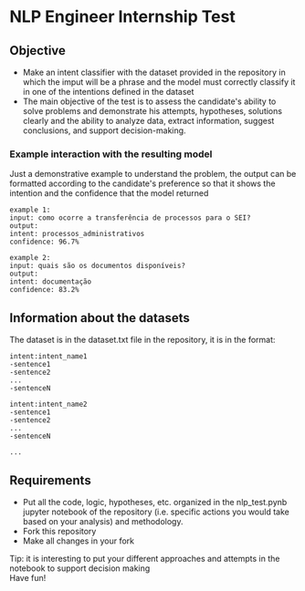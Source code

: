 # NLP Engineer Internship Test

## Objective

- Make an intent classifier with the dataset provided in the repository in which the imput will be a phrase and the model must correctly classify it in one of the intentions defined in the dataset
- The main objective of the test is to assess the candidate's ability to solve problems and demonstrate his attempts, hypotheses, solutions clearly and the ability to analyze data, extract information, suggest conclusions, and support decision-making.

### Example interaction with the resulting model
Just a demonstrative example to understand the problem, the output can be formatted according to the candidate's preference so that it shows the intention and the confidence that the model returned
```
example 1:
input: como ocorre a transferência de processos para o SEI?
output: 
intent: processos_administrativos 
confidence: 96.7%

example 2:
input: quais são os documentos disponíveis?
output: 
intent: documentação
confidence: 83.2%
```

## Information about the datasets

The dataset is in the dataset.txt file in the repository, it is in the format:

```
intent:intent_name1
-sentence1
-sentence2
...
-sentenceN

intent:intent_name2
-sentence1
-sentence2
...
-sentenceN

...
```

## Requirements
- Put all the code, logic, hypotheses, etc. organized in the nlp_test.pynb jupyter notebook of the repository (i.e. specific actions you would take based on your analysis) and methodology.
- Fork this repository
- Make all changes in your fork

Tip: it is interesting to put your different approaches and attempts in the notebook to support decision making<br/>
Have fun!
